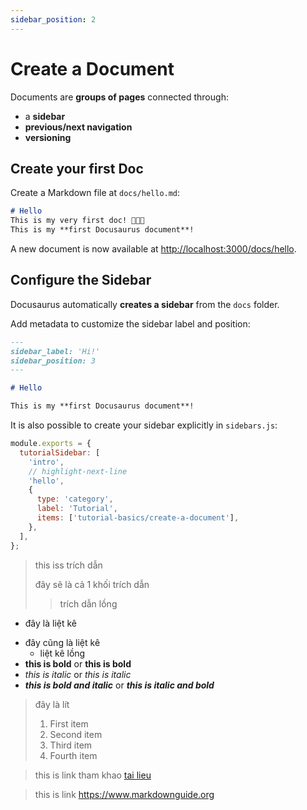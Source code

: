 ```yaml
---
sidebar_position: 2
---
```


# Create a Document

Documents are **groups of pages** connected through:

- a **sidebar**
- **previous/next navigation**
- **versioning**
  <!-- - là dot -->

## Create your first Doc

Create a Markdown file at `docs/hello.md`:

```md title="docs/hello.md"
# Hello
This is my very first doc! 🎉🎊✨
This is my **first Docusaurus document**!
```

A new document is now available at [http://localhost:3000/docs/hello](http://localhost:3000/docs/hello).

## Configure the Sidebar

Docusaurus automatically **creates a sidebar** from the `docs` folder.

Add metadata to customize the sidebar label and position:

```md title="docs/hello.md" {1-4}
---
sidebar_label: 'Hi!'
sidebar_position: 3
---

# Hello

This is my **first Docusaurus document**!
```

It is also possible to create your sidebar explicitly in `sidebars.js`:

```js title="sidebars.js"
module.exports = {
  tutorialSidebar: [
    'intro',
    // highlight-next-line
    'hello',
    {
      type: 'category',
      label: 'Tutorial',
      items: ['tutorial-basics/create-a-document'],
    },
  ],
};
```
> this iss trích dẫn
>
> đây sẽ là cả 1 khối trích dẫn
>> trích dẫn lồng

* đây là liệt kê 
- đây cũng là liệt kê
  - liệt kê lồng 
- __this is bold__ or **this is bold**
- _this is italic_ or *this is italic*
- ___this is bold and italic___ or ***this is italic and bold***
[^1]: đay là chú thích

> đây là lít
> 1. First item
> 1. Second item
> 1. Third item
> 1. Fourth item

> this is link tham khao [tai lieu](extension://fogenijnedmmmofgaifofnihbalehpdg/pdfjs/web/viewer.html?file=https%3A%2F%2Fwww.markdownguide.org%2Fassets%2Fmarkdown-guide-sample.pdf)

> this is link <https://www.markdownguide.org>

<!-- > #### The quarterly results look great!
>
> - Revenue was off the chart.
> - Profits were higher than ever.
>
>  *Everything* is going according to **plan**. -->
